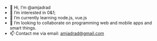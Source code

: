 - 👋 Hi, I’m @amjadrad
- 👀 I’m interested in 0&1;
- 🌱 I’m currently learning node.js, vue.js
- 💞️ I’m looking to collaborate on programming web and mobile apps and smart things.
- 📫 Contact me via email: amjadrad@gmail.com

<!---
amjadrad/amjadrad is a ✨ special ✨ repository because its `README.md` (this file) appears on your GitHub profile.
You can click the Preview link to take a look at your changes.
--->
